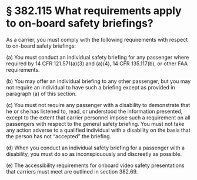 # § 382.115   What requirements apply to on-board safety briefings?

As a carrier, you must comply with the following requirements with respect to on-board safety briefings:


(a) You must conduct an individual safety briefing for any passenger where required by 14 CFR 121.571(a)(3) and (a)(4), 14 CFR 135.117(b), or other FAA requirements.


(b) You may offer an individual briefing to any other passenger, but you may not require an individual to have such a briefing except as provided in paragraph (a) of this section.


(c) You must not require any passenger with a disability to demonstrate that he or she has listened to, read, or understood the information presented, except to the extent that carrier personnel impose such a requirement on all passengers with respect to the general safety briefing. You must not take any action adverse to a qualified individual with a disability on the basis that the person has not “accepted” the briefing.


(d) When you conduct an individual safety briefing for a passenger with a disability, you must do so as inconspicuously and discreetly as possible.


(e) The accessibility requirements for onboard video safety presentations that carriers must meet are outlined in section 382.69.




